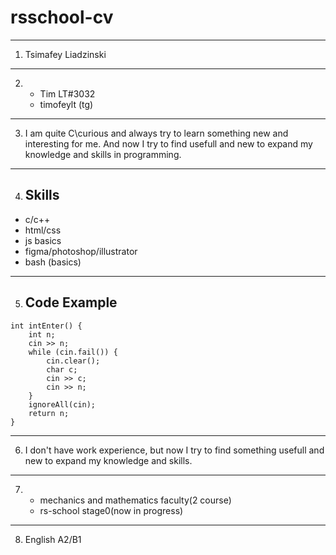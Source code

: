 # **rsschool-cv**
******
1. Tsimafey Liadzinski
****
2. * Tim LT#3032
   * timofeylt (tg)
****
3. I am quite C\curious and always try to learn something new and interesting for me. And now I try to find usefull and new to expand my knowledge and skills in programming.
****
4. ## Skills
* c/c++
* html/css
* js basics
* figma/photoshop/illustrator
* bash (basics)
****
5. ## Code Example

```
int intEnter() {
	int n;
	cin >> n;
	while (cin.fail()) {
		cin.clear();
		char c;
		cin >> c;
		cin >> n;
	}
	ignoreAll(cin);
	return n;
}
```

****

6. I don't have work experience, but now I try to find something usefull and new to expand my knowledge and skills.

****

7. 
   * mechanics and mathematics faculty(2 course)
   * rs-school stage0(now in progress)

****

8. English A2/B1